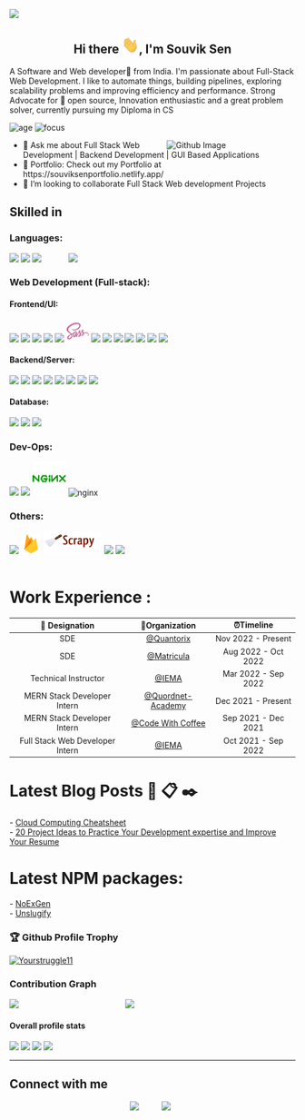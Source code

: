 ![](https://raw.githubusercontent.com/halfrost/halfrost/master/icons/header_.png)

 <h2 align="center"> Hi there <img src="https://raw.githubusercontent.com/ABSphreak/ABSphreak/master/gifs/Hi.gif" width="30px" height="30px">, I'm Souvik Sen  </h2>  
 
<p> A Software and Web developer🎯 from India. I'm passionate about Full-Stack Web Development. I like to automate things, building pipelines, exploring scalability problems and improving efficiency and performance. Strong Advocate for 📜 open source, Innovation enthusiastic and a great problem solver, currently pursuing my Diploma in CS </p>

![age](https://img.shields.io/badge/age-21-blue)
![focus](https://img.shields.io/badge/focus-FullStack-brightgreen)

<img width="45%" align="right" alt="Github Image" src="https://raw.githubusercontent.com/onimur/.github/master/.resources/git-header.svg" />
<ul>

  <li> 💬 Ask me about Full Stack Web Development | Backend Development | GUI Based Applications</li>
  <li>💼 Portfolio: Check out my Portfolio at  https://souviksenportfolio.netlify.app/  </li>
  <li>👯 I’m looking to collaborate Full Stack Web development Projects </li>
</ul>

## Skilled in

### Languages:

<img align="right" src="https://c.tenor.com/dacU_xeX5CMAAAAC/naruto-kid.gif" width="400" data-canonical-src="https://media.giphy.com/media/M9gbBd9nbDrOTu1Mqx/giphy.gif" style="max-width: 100%;">
<div>
<img src="https://github.com/Subhampreet/Subhampreet/blob/master/logos/JS.png" height="36">
 <img src="https://i.pinimg.com/originals/6e/46/e7/6e46e7dbe2bb73dacc055e5dbd85c3ad.png" height="36">
 <img src="https://images.ctfassets.net/mrop88jh71hl/55rrbZfwMaURHZKAUc5oOW/9e5fe805eb03135b82e962e92169ce6d/python-programming-language.png" height="36">
</div>

### Web Development (Full-stack):

#### Frontend/UI:

<div>
<img src="https://github.com/Subhampreet/Subhampreet/blob/master/logos/html.png" height="36">
<img src="https://github.com/Subhampreet/Subhampreet/blob/master/logos/css.png" height="36">
<img src="https://avatars.githubusercontent.com/u/33663932?s=200&v=4" height="36">
<img src="https://raw.githubusercontent.com/soumyadip007/soumyadip007/master/img/web/ui/jq.jpg" height="36">
<img src="https://github.com/Subhampreet/Subhampreet/blob/master/logos/bootstrap.png?raw=true" height="36">
<img src="https://raw.githubusercontent.com/devicons/devicon/master/icons/sass/sass-original.svg" alt="sass" width="40" height="40" style="max-width: 100%;">
<img src="https://www.styled-components.com/atom.png" height="36">
<img src="https://upload.wikimedia.org/wikipedia/commons/thumb/a/a7/React-icon.svg/1200px-React-icon.svg.png" height="36">
<img src="https://avatars.githubusercontent.com/u/6128107?s=200&v=4" height="36">  
<img src="https://avatars.githubusercontent.com/u/70142?s=200&v=4" height="36">
<img src="https://raw.githubusercontent.com/soumyadip007/soumyadip007/master/img/web/ui/redux.png" height="36">
<img src="https://raw.githubusercontent.com/soumyadip007/soumyadip007/master/img/web/ui/ajax.png" height="36">
<img src="https://img.icons8.com/color/48/000000/django.png"/>
</div>

#### Backend/Server:

<div>
<img src="https://cdn.iconscout.com/icon/free/png-512/node-js-1174925.png" height="36">
<img src="https://camo.githubusercontent.com/0566752248b4b31b2c4bdc583404e41066bd0b6726f310b73e1140deefcc31ac/68747470733a2f2f692e636c6f756475702e636f6d2f7a6659366c4c376546612d3330303078333030302e706e67" height="42" style="max-width: 100%;">
<img src="https://encrypted-tbn0.gstatic.com/images?q=tbn:ANd9GcT8ZPGP8pUjV05Vjq1JYNSgAN22HhW_AOfnYA&usqp=CAU" height="36">
<img src="https://upload.wikimedia.org/wikipedia/commons/thumb/2/27/PHP-logo.svg/1200px-PHP-logo.svg.png" height="36">
<img src="https://camo.githubusercontent.com/1bb2ed656d9ec6f7778dac9a54c73d35480cad9b519489df5e5647de120c7843/68747470733a2f2f736e6d7063656e7465722e636f6d2f77702d636f6e74656e742f75706c6f6164732f323031362f31302f5245535466756c2d4150492d6c6f676f2d666f722d6c696768742d62672e706e67" height="30" data-canonical-src="https://snmpcenter.com/wp-content/uploads/2016/10/RESTful-API-logo-for-light-bg.png" style="max-width: 100%;">

<img src="https://raw.githubusercontent.com/soumyadip007/soumyadip007/master/img/web/security/jwt.png" height="36">
<img src="https://raw.githubusercontent.com/soumyadip007/soumyadip007/master/img/web/security/oauth.png" height="36">
<img src="https://camo.githubusercontent.com/86d9ca3437f5034da052cf0fd398299292aab0e4479b58c20f2fc37dd8ccbe05/68747470733a2f2f666173746170692e7469616e676f6c6f2e636f6d2f696d672f6c6f676f2d6d617267696e2f6c6f676f2d7465616c2e706e67" height="42" style="max-width: 100%;">
</div>

#### Database:

<div>
<img src="https://raw.githubusercontent.com/soumyadip007/soumyadip007/master/img/db/mysql1.png" height="36">
<img src="https://upload.wikimedia.org/wikipedia/commons/thumb/2/29/Postgresql_elephant.svg/1200px-Postgresql_elephant.svg.png" height="39">
<img src="https://img.icons8.com/color/452/mongodb.png" height="39">
 
</div>

### Dev-Ops:

<div>
<img src="https://github.com/Subhampreet/Subhampreet/blob/master/logos/git.png?raw=true" height="36">
<img src="https://raw.githubusercontent.com/soumyadip007/soumyadip007/master/img/cloud/github.png" height="36">
<img src="https://raw.githubusercontent.com/devicons/devicon/master/icons/nginx/nginx-original.svg" alt="nginx" width="60" height="60" style="max-width: 100%;">
 
<img src="https://miro.medium.com/max/1400/1*66Piol1gcbLNbMT44yQY6Q.png" alt="nginx" width="60" height="60" style="max-width: 100%;">
</div>

### Others:

<div>
<img src="https://assets-global.website-files.com/5d9bc5d562ffc2869b470941/5e1f9804b36ff7196d4b72a0_logo-react-native-tech.png" height="36">
<img src="https://raw.githubusercontent.com/github/explore/80688e429a7d4ef2fca1e82350fe8e3517d3494d/topics/firebase/firebase.png" height="36">
<img src="https://github.com/scrapy/scrapy/raw/master/artwork/scrapy-logo.jpg" height="40" style="max-width: 100%;">
<img src="https://img.icons8.com/office/50/000000/figma.png"/>
<img src="https://encrypted-tbn0.gstatic.com/images?q=tbn:ANd9GcSgBF-nV5cox7Er8ZEBDifznX4W2Oj7boo5OQ&usqp=CAU" height="36"/>
</div>
<br />

# Work Experience :

|         💼 Designation          |                    🏢Organization                    |     ⏰Timeline      |
| :-----------------------------: | :--------------------------------------------------: | :-----------------: |
|             SDE                 |             [@Quantorix](https://www.quantorix.com/) | Nov 2022 - Present  |
|             SDE                 |             [@Matricula](https://matricula.co.in/)   | Aug 2022 - Oct 2022 |
|      Technical Instructor       |             [@IEMA](https://iemlabs.com)             | Mar 2022 - Sep 2022 |
|   MERN Stack Developer Intern   | [@Quordnet-Academy](https://www.quordnetacademy.com) | Dec 2021 - Present  |
|   MERN Stack Developer Intern   | [@Code With Coffee](https://thecodewithcoffee.com/)  | Sep 2021 - Dec 2021 |
| Full Stack Web Developer Intern |             [@IEMA](https://iemlabs.com)             | Oct 2021 - Sep 2022 |


<h1>Latest Blog Posts 💬 📋 ✒️ </h1>
- <a href="https://www.pephub.tech/blogs/cloud-computing-cheatsheet-469eead2"> Cloud Computing Cheatsheet  </a> <br />
- <a href="https://www.pephub.tech/blogs/20-project-ideas-to-practice-your-development-expertise-and-improve-your-resume-34137bbd"> 20 Project Ideas to Practice Your Development expertise and Improve Your Resume  </a>


<h1>Latest NPM packages: </h1>
 - <a href="https://www.npmjs.com/package/noexgen"> NoExGen  </a> <br />
 - <a href="https://www.npmjs.com/package/@yourstruggle11/unslugify"> Unslugify  </a> <br />


### 🏆 Github Profile Trophy </h2>

<p align="left"> <a href="https://github.com/ryo-ma/github-profile-trophy"><img src="https://github-profile-trophy.vercel.app/?username=Yourstruggle11&theme=dracula" alt="Yourstruggle11" /></a> </p>

### Contribution Graph

<img src="https://activity-graph.herokuapp.com/graph?username=Yourstruggle11&theme=react-dark&hide_border=true&area=true" >

<img align="right" src="https://camo.githubusercontent.com/62da68eb62b1e5f175f7d1f0191dd89a653d7908feb22d37d4a0ab07365d6791/68747470733a2f2f6d656469612e67697068792e636f6d2f6d656469612f4d3967624264396e6244724f5475314d71782f67697068792e676966" width="300" data-canonical-src="https://media.giphy.com/media/M9gbBd9nbDrOTu1Mqx/giphy.gif" style="max-width: 100%;">

#### Overall profile stats

<img src="https://github-readme-stats.vercel.app/api/top-langs/?username=Yourstruggle11&layout=compact&theme=merko">
 <img src="https://github-readme-stats.vercel.app/api?username=Yourstruggle11&count_private=true&theme=merko&show_icons=true&hide=prs"> 
<img src="https://github-readme-streak-stats.herokuapp.com/?user=Yourstruggle11&theme=tokyonight" >
<img src="https://gpvc.arturio.dev/Yourstruggle11" >

---

## Connect with me

<p align="center">
<a href="https://www.linkedin.com/in/souviksen11/"><img height="45" src="https://raw.githubusercontent.com/soumyadip007/soumyadip007/master/img/social/l.png"></a>
&nbsp;&nbsp;
&nbsp;&nbsp;
&nbsp;&nbsp;
  <a href="mailto:souviksen093@gmail.com@gmail.com"><img height="45" src="https://toppng.com/uploads/preview/mail-icon-logo-template-icono-de-gmail-11562954424h5fw2mradf.png"></a>&nbsp;&nbsp;
</p>
